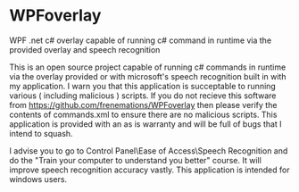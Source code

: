 # WPFoverlay
WPF .net c# overlay capable of running c# command in runtime via the provided overlay and speech recognition


This is an open source project capable of running c# commands in runtime via the overlay provided or with microsoft's speech recognition built in with my application.
I warn you that this application is succeptable to running various ( including malicious ) scripts. If you do not recieve this software from https://github.com/frenemations/WPFoverlay then please verify the contents of commands.xml to ensure there are no malicious scripts.
This application is provided with an as is warranty and will be full of bugs that I intend to squash.


I advise you to go to Control Panel\Ease of Access\Speech Recognition and do the "Train your computer to understand you better" course. It will improve speech recognition accuracy vastly.
This application is intended for windows users.
